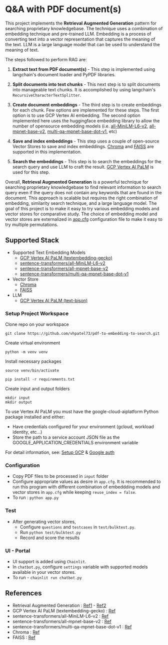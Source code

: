 # Q&A with PDF document(s)

This project implements the **Retrieval Augmented Generation** pattern for searching proprietary knowledgebase. The technique uses a combination of embedding technique and pre-trained LLM. Embedding is a process of converting text into a vector representation that captures the meaning of the text. LLM is a large language model that can be used to understand the meaning of text.

The steps followed to perform RAG are:

1. **Extract text from PDF document(s)** - This step is implemented using langchain's document loader and PyPDF libraries.

2. **Split documents into text chunks** - This next step is to split documents into manageable text chunks. It is accomplished by using langchain's `RecursiveCharacterTextSplitter`. 

3. **Create document embeddings** - The third step is to create embeddings for each chunk. Few options are implemented for these steps. The first option is to use GCP Vertex AI embedding. The second option implemented here uses the huggingface embedding library to allow the number of opensource embedding models (i.e. [all-MiniLM-L6-v2](https://huggingface.co/sentence-transformers/all-MiniLM-L6-v2), [all-mpnet-base-v2](https://huggingface.co/sentence-transformers/all-mpnet-base-v2), [multi-qa-mpnet-base-dot-v1](https://huggingface.co/sentence-transformers/multi-qa-mpnet-base-dot-v1), etc)

4. **Save and index embeddings** - This step uses a couple of open-source Vector Stores to save and index embeddings. [Chroma](https://github.com/chroma-core/chroma) and [FAISS](https://ai.meta.com/tools/faiss/) are supported in this implementation.

5. **Search the embeddings** - This step is to search the embeddings for the search query and use LLM to craft the result. [GCP Vertex AI PaLM](https://cloud.google.com/blog/products/ai-machine-learning/generative-ai-applications-with-vertex-ai-palm-2-models-and-langchain) is used for this step. 

Overall, **Retrieval Augmented Generation** is a powerful technique for searching proprietary knowledgebase to find relevant information to search query even if the query does not contain any keywords that are found in the document. This approach is scalable but requires the right combination of embedding, similarity search technique, and a large language model. The goal of this project is to make it easy to try various embedding models and vector stores for comparative study. The choice of embedding model and vector stores are externalized in [app.cfg](app.cfg) configuration file to make it easy to try multiple permutations.  

## Supported Stack

* Supported Text Embedding Models
    - [GCP Vertex AI PaLM (textembedding-gecko)](https://cloud.google.com/blog/products/ai-machine-learning/generative-ai-applications-with-vertex-ai-palm-2-models-and-langchain) 
    - [sentence-transformers/all-MiniLM-L6-v2](https://huggingface.co/sentence-transformers/all-MiniLM-L6-v2)
    - [sentence-transformers/all-mpnet-base-v2](https://huggingface.co/sentence-transformers/all-mpnet-base-v2)
    - [sentence-transformers/multi-qa-mpnet-base-dot-v1](https://huggingface.co/sentence-transformers/multi-qa-mpnet-base-dot-v1)
* Vector Store
    - [Chroma](https://github.com/chroma-core/chroma)
    - [FAISS](https://ai.meta.com/tools/faiss/)
* LLM
    - [GCP Vertex AI PaLM (text-bison)](https://cloud.google.com/blog/products/ai-machine-learning/generative-ai-applications-with-vertex-ai-palm-2-models-and-langchain)

### Setup Project Workspace

Clone repo on your workspace
```
git clone https://github.com/vhpatel73/pdf-to-embedding-to-search.git
```

Create virtual environment
```
python -m venv venv
```

Install necessary packages
```
source venv/bin/activate

pip install -r requirements.txt
```

Create input and output folders
```
mkdir input
mkdir output
```

To use Vertex AI PaLM you must have the google-cloud-aiplatform Python package installed and either:

* Have credentials configured for your environment (gcloud, workload identity, etc...)
* Store the path to a service account JSON file as the GOOGLE_APPLICATION_CREDENTIALS environment variable

For detail information, see: [Setup GCP](https://googleapis.dev/python/google-auth/latest/reference/google.auth.html#module-google.auth) & [Google auth](https://googleapis.dev/python/google-auth/latest/reference/google.auth.html#module-google.auth)

### Configuration 

- Copy PDF files to be processed in `input` folder
- Configure appropriate values as desire in `app.cfg`. It is recommended to run this program with different combination of embeddding models and vector stores in `app.cfg` while keeping `reuse_index = false`. 
- To run : `python app.py`

### Test

* After generating vector stores,
    - Configure `questions` and `testcases` in `test/bulktest.py`.
    - Run `python test/bulktest.py`
    - Record and score the results

### UI - Portal

* UI support is added using `Chainlit`. 
* In `chatbot.py`, configure `settings` variable with supported models available in your vector stores.
* To run - `chainlit run chatbot.py`

## References

* Retrieval Augmented Generation : [Ref1](https://arxiv.org/abs/2005.11401) - [Ref2](https://huggingface.co/docs/transformers/model_doc/rag)
* GCP Vertex AI PaLM (textembedding-gecko) : [Ref](https://cloud.google.com/blog/products/ai-machine-learning/generative-ai-applications-with-vertex-ai-palm-2-models-and-langchain) 
* sentence-transformers/all-MiniLM-L6-v2 : [Ref](https://huggingface.co/sentence-transformers/all-MiniLM-L6-v2)
* sentence-transformers/all-mpnet-base-v2 : [Ref](https://huggingface.co/sentence-transformers/all-mpnet-base-v2)
* sentence-transformers/multi-qa-mpnet-base-dot-v1 : [Ref](https://huggingface.co/sentence-transformers/multi-qa-mpnet-base-dot-v1)
* Chroma : [Ref](https://github.com/chroma-core/chroma)
* FAISS : [Ref](https://ai.meta.com/tools/faiss/)

